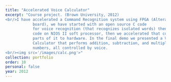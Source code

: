 ```yaml
---
title: "Accelerated Voice Calculator"
excerpt: "Course project. (Brown University, 2012)
<br/>I have accelerated a Command Recognition system using FPGA (Altera DE2
            board), we have started with an open source C code
            for voice recognition (that recognizes isolated words) then we ran that
            code on NIOS II soft processor, then we accelerated that code by converting
            parts of it to hardware. In the final demo we presented a Voice Controlled
            Calculator that performs addition, subtraction, and multiplication on two
            numbers, all controlled by voice.
<br/><img src='/images/calc.png'>"
collection: portfolio
order: 10
personal: false
year: 2012
---
```

